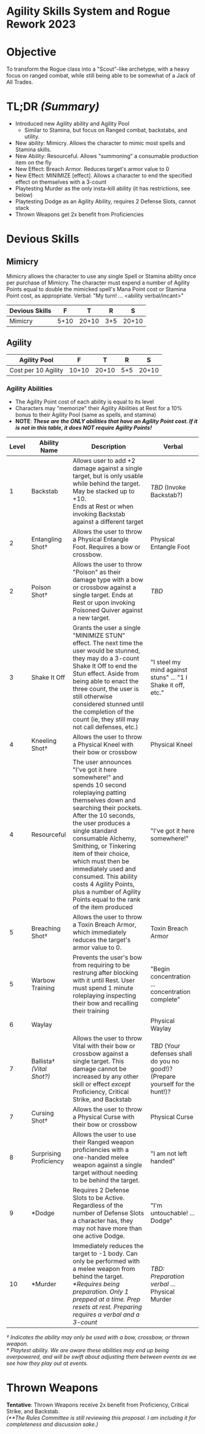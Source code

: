 # Agility Skills System and Rogue Rework 2023 #

# Objective #
To transform the Rogue class into a "Scout"-like archetype, with a heavy focus on ranged combat, while still being able to be somewhat of a Jack of All Trades.

# **TL;DR** _(Summary)_ #
- Introduced new Agility ability and Agility Pool
    - Similar to Stamina, but focus on Ranged combat, backstabs, and utility.
- New ability: Mimicry. Allows the character to mimic most spells and Stamina skills.
- New Ability: Resourceful. Allows "summoning" a consumable production item on the fly
- New Effect: Breach Armor. Reduces target's armor value to 0
- New Effect: MINIMIZE [effect]. Allows a character to end the specified effect on themselves with a 3-count
- Playtesting Murder as the only insta-kill ability (it has restrictions, see below)
- Playtesting Dodge as an Agility Ability, requires 2 Defense Slots, cannot stack
- Thrown Weapons get 2x benefit from Proficiencies

# Devious Skills
## Mimicry
Mimicry allows the character to use any single Spell or Stamina ability once per purchase of Mimicry. The character must expend a number of Agility Points equal to double the mimicked spell's Mana Point cost or Stamina Point cost, as appropriate.
Verbal: "My turn! ... <ability verbal/incant>"

| Devious Skills | F    | T     | R   | S     |
|----------------|------|-------|-----|-------|
| Mimicry        | 5+10 | 20+10 | 3+5 | 20+10 |

## Agility
| Agility Pool        | F     | T     | R   | S     |
|---------------------|-------|-------|-----|-------|
| Cost per 10 Agility | 10+10 | 20+10 | 5+5 | 20+10 |

### Agility Abilities
- The Agility Point cost of each ability is equal to its level
- Characters may "memorize" their Agility Abilities at Rest for a 10% bonus to their Agility Pool (same as spells, and stamina) 
- **NOTE**: ***These are the ONLY abilities that have an Agility Point cost. If it is not in this table, it does NOT require Agility Points!***

| Level | Ability Name                   | Description                                                                                                                                                                                                                                                                                                                                                                                                                     | Verbal                                                                         |  
|-------|--------------------------------|---------------------------------------------------------------------------------------------------------------------------------------------------------------------------------------------------------------------------------------------------------------------------------------------------------------------------------------------------------------------------------------------------------------------------------|--------------------------------------------------------------------------------|
| 1	    | Backstab                       | 	Allows user to add +2 damage against a single target, but is only usable while behind the target. May be stacked up to +10. <br>Ends at Rest or when invoking Backstab against a different target                                                                                                                                                                                                                              | _TBD_ (Invoke Backstab?)                                                       |
| 2     | Entangling Shot† 	             | Allows the user to throw a Physical Entangle Foot. Requires a bow or crossbow.                                                                                                                                                                                                                                                                                                                                                  | Physical Entangle Foot                                                         |
| 2     | Poison Shot†                   | Allows the user to throw "Poison" as their damage type with a bow or crossbow against a single target. Ends at Rest or upon invoking Poisoned Quiver against a new target.                                                                                                                                                                                                                                                      | _TBD_                                                                          |
| 3     | Shake It Off                   | Grants the user a single "MINIMIZE STUN" effect. The next time the user would be stunned, they may do a 3-count Shake It Off to end the Stun effect. Aside from being able to enact the three count, the user is still otherwise considered stunned until the completion of the count (ie, they still may not call defenses, etc.)                                                                                              | "I steel my mind against stuns" ... "1 I Shake it off, etc."                   |
| 4     | Kneeling Shot†                 | Allows the user to throw a Physical Kneel with their bow or crossbow                                                                                                                                                                                                                                                                                                                                                            | Physical Kneel                                                                 |
| 4     | Resourceful                    | The user announces "I've got it here somewhere!" and spends 10 second roleplaying patting themselves down and searching their pockets. After the 10 seconds, the user produces a single standard consumable Alchemy, Smithing, or Tinkering item of their choice, which must then be immediately used and consumed. This ability costs 4 Agility Points, plus a number of Agility Points equal to the rank of the item produced | "I've got it here somewhere!"                                                  |   
| 5     | Breaching Shot†                | Allows the user to throw a Toxin Breach Armor, which immediately reduces the target's armor value to 0.                                                                                                                                                                                                                                                                                                                         | Toxin Breach Armor                                                             |
| 5     | Warbow Training                | Prevents the user's bow from requiring to be restrung after blocking with it until Rest. User must spend 1 minute roleplaying inspecting their bow and recalling their training                                                                                                                                                                                                                                                 | "Begin concentration ... concentration complete"                               |  
| 6     | Waylay                         |                                                                                                                                                                                                                                                                                                                                                                                                                                 | Physical Waylay                                                                |
| 7     | Ballista†  <br>_(Vital Shot?)_ | Allows the user to throw Vital with their bow or crossbow against a single target. This damage cannot be increased by any other skill or effect _except_ Proficiency, Critical Strike, and Backstab                                                                                                                                                                                                                             | _TBD_ (Your defenses shall do you no good!)? (Prepare yourself for the hunt!)? | 
| 7     | Cursing Shot†                  | Allows the user to throw a Physical Curse with their bow or crossbow                                                                                                                                                                                                                                                                                                                                                            | Physical Curse                                                                 |
| 8     | Surprising Proficiency         | Allows the user to use their Ranged weapon proficiencies with a one-handed melee weapon against a single target without needing to be behind the target.                                                                                                                                                                                                                                                                        | "I am not left handed"                                                         |
| 9     | \*Dodge                        | Requires 2 Defense Slots to be Active. Regardless of the number of Defense Slots a character has, they may not have more than one active Dodge.                                                                                                                                                                                                                                                                                 | "I'm untouchable! ... Dodge"                                                   |  
| 10    | \*Murder                       | Immediately reduces the target to -1 body. Can only be performed with a melee weapon from behind the target. _\*Requires being preparation. Only 1 prepped at a time. Prep resets at rest. Preparing requires a verbal and a 3-count_                                                                                                                                                                                           | _TBD: Preparation verbal_ ... Physical Murder                                  |

_† Indicates the ability may only be used with a bow, crossbow, or thrown weapon._  
_\* Playtest ability. We are aware these abilities may end up being overpowered, and will be swift about adjusting them between events as we see how they play out at events._ 


# Thrown Weapons
**Tentative**: Thrown Weapons receive 2x benefit from Proficiency, Critical Strike, and Backstab.   
_(\*\*The Rules Committee is still reviewing this proposal. I am including it for completeness and discussion sake.)_